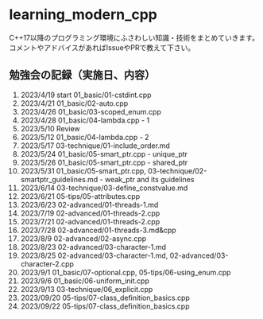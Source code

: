 # learning_modern_cpp

C++17以降のプログラミング環境にふさわしい知識・技術をまとめていきます。
コメントやアドバイスがあればIssueやPRで教えて下さい。

## 勉強会の記録（実施日、内容）

1. 2023/4/19 start 01_basic/01-cstdint.cpp
1. 2023/4/21 01_basic/02-auto.cpp
1. 2023/4/26 01_basic/03-scoped_enum.cpp
1. 2023/4/28 01_basic/04-lambda.cpp - 1
1. 2023/5/10 Review
1. 2023/5/12 01_basic/04-lambda.cpp - 2
1. 2023/5/17 03-technique/01-include_order.md
1. 2023/5/24 01_basic/05-smart_ptr.cpp - unique_ptr
1. 2023/5/26 01_basic/05-smart_ptr.cpp - shared_ptr
1. 2023/5/31 01_basic/05-smart_ptr.cpp, 03-technique/02-smartptr_guidelines.md - weak_ptr and its guidelines
1. 2023/6/14 03-technique/03-define_constvalue.md
1. 2023/6/21 05-tips/05-attributes.cpp
1. 2023/6/23 02-advanced/01-threads-1.md
1. 2023/7/19 02-advanced/01-threads-2.cpp
1. 2023/7/21 02-advanced/01-threads-2.cpp
1. 2023/7/28 02-advanced/01-threads-3.md&cpp
1. 2023/8/9 02-advanced/02-async.cpp
1. 2023/8/23 02-advanced/03-character-1.md
1. 2023/8/25 02-advanced/03-character-1.md, 02-advanced/03-character-2.cpp
1. 2023/9/1 01_basic/07-optional.cpp, 05-tips/06-using_enum.cpp
1. 2023/9/6 01_basic/06-uniform_init.cpp
1. 2023/9/13 03-technique/06_explicit.cpp
1. 2023/09/20 05-tips/07-class_definition_basics.cpp
1. 2023/09/22 05-tips/07-class_definition_basics.cpp
